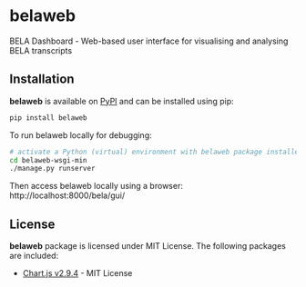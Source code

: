 # belaweb
BELA Dashboard - Web-based user interface for visualising and analysing BELA transcripts

## Installation

**belaweb** is available on [PyPI](https://pypi.org/project/belaweb/) and can be installed using pip:

```bash
pip install belaweb
```

To run belaweb locally for debugging:

```bash
# activate a Python (virtual) environment with belaweb package installed
cd belaweb-wsgi-min
./manage.py runserver
```

Then access belaweb locally using a browser: http://localhost:8000/bela/gui/

## License

**belaweb** package is licensed under MIT License.
The following packages are included:

- [Chart.js v2.9.4](https://www.chartjs.org/docs/2.9.4/) - MIT License
